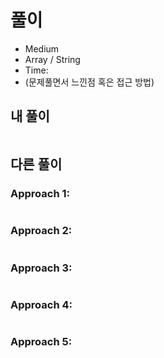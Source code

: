 # 풀이
- Medium
- Array / String
- Time: 
- (문제풀면서 느낀점 혹은 접근 방법)

## 내 풀이
```py
```

## 다른 풀이
### Approach 1:
```py
```

### Approach 2:
```py
```

### Approach 3:
```py
```

### Approach 4:
```py
```

### Approach 5:
```py
```